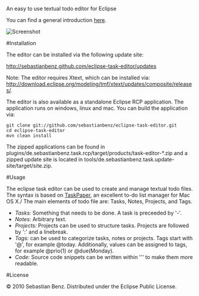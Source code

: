 An easy to use textual todo editor for Eclipse

You can find a general introduction [here](http://sebastianbenz.de/a-simple-text-based-todo-editor-for-eclipse).

![Screenshot](http://sebastianbenz.github.com/eclipse-task-editor/images/ScreenshotNew.png)

#Installation

The editor can be installed via the following update site:

http://sebastianbenz.github.com/eclipse-task-editor/updates

Note: The editor requires Xtext, which can be installed via: http://download.eclipse.org/modeling/tmf/xtext/updates/composite/releases/.

The editor is also available as a standalone Eclipse RCP application. The application runs on windows, linux and mac. You can build the application via:

	git clone git://github.com/sebastianbenz/eclipse-task-editor.git
	cd eclipse-task-editor
	mvn clean install

The zipped applications can be found in plugins/de.sebastianbenz.task.rcp/target/products/task-editor-*.zip and a zipped update site is located in tools/de.sebastianbenz.task.update-site/target/site.zip.

#Usage

The eclipse task editor can be used to create and manage textual todo files. The syntax is based on [TaskPaper](http://www.hogbaysoftware.com/products/taskpaper), an excellent to-do list manager for Mac OS X./
The main elements of todo file are: Tasks, Notes, Projects, and Tags. 

* *Tasks:* Something that needs to be done. A task is preceeded by '-'.
* *Notes:* Arbitrary text.
* *Projects:* Projects can be used to structure tasks. Projects are followed by ':' and a linebreak.
* *Tags:* can be used to categorize tasks, notes or projects. Tags start with '@', for example @today. Additionally, values can be assigned to tags, for example @prio(1) or @due(Monday). 
* *Code:* Source code snippets can be written within ''' to make them more readable.



#License

© 2010 Sebastian Benz. Distributed under the Eclipse Public License.
